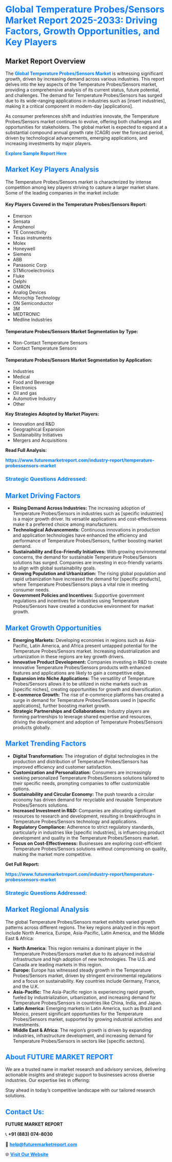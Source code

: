 <h1 style="color: #007BFF;">Global Temperature Probes/Sensors Market Report 2025-2033: Driving Factors, Growth Opportunities, and Key Players</h1>

<section id="overview">
<h2>Market Report Overview</h2>
<p>The <a href="https://www.futuremarketreport.com/industry-report/temperature-probessensors-market" style="color: #007BFF; text-decoration: none;"><strong>Global Temperature Probes/Sensors Market</strong></a> is witnessing significant growth, driven by increasing demand across various industries. This report delves into the key aspects of the Temperature Probes/Sensors market, providing a comprehensive analysis of its current status, future potential, and challenges. The demand for Temperature Probes/Sensors has surged due to its wide-ranging applications in industries such as [insert industries], making it a critical component in modern-day [applications].</p>
<p>As consumer preferences shift and industries innovate, the Temperature Probes/Sensors market continues to evolve, offering both challenges and opportunities for stakeholders. The global market is expected to expand at a substantial compound annual growth rate (CAGR) over the forecast period, driven by technological advancements, emerging applications, and increasing investments by major players.</p>
</section>

<section id="overview">
<p><a href="https://www.futuremarketreport.com/request-sample/reportId=42870" style="color: #007BFF; text-decoration: none;"><strong>Explore Sample Report Here</strong></a></p>
</section>

<section id="key-players">
<h2 style="color: #007BFF;">Market Key Players Analysis</h2>
<p>The Temperature Probes/Sensors market is characterized by intense competition among key players striving to capture a larger market share. Some of the leading companies in the market include:</p>
<h4>Key Players Covered in the Temperature Probes/Sensors Report:</h4>
<ul><li>Emerson</li><li>Sensata</li><li>Amphenol</li><li>TE Connectivity</li><li>Texas instruments</li><li>Molex</li><li>Honeywell</li><li>Siemens</li><li>ABB</li><li>Panasonic Corp</li><li>STMicroelectronics</li><li>Fluke</li><li>Delphi</li><li>OMRON</li><li>Analog Devices</li><li>Microchip Technology</li><li>ON Semiconductor</li><li>3M</li><li>MEDTRONIC</li><li>Medline Industries</li></ul>
<h4>Temperature Probes/Sensors Market Segmentation by Type:</h4>
<ul><li>Non-Contact Temperature Sensors</li><li>Contact Temperature Sensors</li></ul>

<h4>Temperature Probes/Sensors Market Segmentation by Application:</h4>
<ul><li>Industries</li><li>Medical</li><li>Food and Beverage</li><li>Electronics</li><li>Oil and gas</li><li>Automotive Industry</li><li>Other</li></ul>
<p><strong>Key Strategies Adopted by Market Players:</strong></p>
<ul>
<li>Innovation and R&D</li>
<li>Geographical Expansion</li>
<li>Sustainability Initiatives</li>
<li>Mergers and Acquisitions</li>
</ul>
</section>

<section>
<p><strong>Read Full Analysis: </strong></p><a href="https://www.futuremarketreport.com/industry-report/temperature-probessensors-market" style="color: #007BFF; text-decoration: none;"><strong>https://www.futuremarketreport.com/industry-report/temperature-probessensors-market</strong></a>
<h3 style="color: #007BFF;">Strategic Questions Addressed:</h3>
</section>

<section id="driving-factors">
<h2 style="color: #007BFF;">Market Driving Factors</h2>
<ul>
<li><strong>Rising Demand Across Industries:</strong> The increasing adoption of Temperature Probes/Sensors in industries such as [specific industries] is a major growth driver. Its versatile applications and cost-effectiveness make it a preferred choice among manufacturers.</li>
<li><strong>Technological Advancements:</strong> Continuous innovations in production and application technologies have enhanced the efficiency and performance of Temperature Probes/Sensors, further boosting market demand.</li>
<li><strong>Sustainability and Eco-Friendly Initiatives:</strong> With growing environmental concerns, the demand for sustainable Temperature Probes/Sensors solutions has surged. Companies are investing in eco-friendly variants to align with global sustainability goals.</li>
<li><strong>Growing Population and Urbanization:</strong> The rising global population and rapid urbanization have increased the demand for [specific products], where Temperature Probes/Sensors plays a vital role in meeting consumer needs.</li>
<li><strong>Government Policies and Incentives:</strong> Supportive government regulations and incentives for industries using Temperature Probes/Sensors have created a conducive environment for market growth.</li>
</ul>
</section>

<section id="growth-opportunities">
<h2 style="color: #007BFF;">Market Growth Opportunities</h2>
<ul>
<li><strong>Emerging Markets:</strong> Developing economies in regions such as Asia-Pacific, Latin America, and Africa present untapped potential for the Temperature Probes/Sensors market. Increasing industrialization and urbanization in these regions are key growth drivers.</li>
<li><strong>Innovative Product Development:</strong> Companies investing in R&D to create innovative Temperature Probes/Sensors products with enhanced features and applications are likely to gain a competitive edge.</li>
<li><strong>Expansion into Niche Applications:</strong> The versatility of Temperature Probes/Sensors allows it to be utilized in niche markets such as [specific niches], creating opportunities for growth and diversification.</li>
<li><strong>E-commerce Growth:</strong> The rise of e-commerce platforms has created a surge in demand for Temperature Probes/Sensors used in [specific applications], further boosting market growth.</li>
<li><strong>Strategic Partnerships and Collaborations:</strong> Industry players are forming partnerships to leverage shared expertise and resources, driving the development and adoption of Temperature Probes/Sensors products globally.</li>
</ul>
</section>

<section id="trending-factors">
<h2 style="color: #007BFF;">Market Trending Factors</h2>
<ul>
<li><strong>Digital Transformation:</strong> The integration of digital technologies in the production and distribution of Temperature Probes/Sensors has improved efficiency and customer satisfaction.</li>
<li><strong>Customization and Personalization:</strong> Consumers are increasingly seeking personalized Temperature Probes/Sensors solutions tailored to their specific needs, prompting companies to offer customizable options.</li>
<li><strong>Sustainability and Circular Economy:</strong> The push towards a circular economy has driven demand for recyclable and reusable Temperature Probes/Sensors solutions.</li>
<li><strong>Increased Investment in R&D:</strong> Companies are allocating significant resources to research and development, resulting in breakthroughs in Temperature Probes/Sensors technology and applications.</li>
<li><strong>Regulatory Compliance:</strong> Adherence to strict regulatory standards, particularly in industries like [specific industries], is influencing product development and quality in the Temperature Probes/Sensors market.</li>
<li><strong>Focus on Cost-Effectiveness:</strong> Businesses are exploring cost-efficient Temperature Probes/Sensors solutions without compromising on quality, making the market more competitive.</li>
</ul>
</section>

<section>
<p><strong>Get Full Report: </strong></p><a href="https://www.futuremarketreport.com/industry-report/temperature-probessensors-market" style="color: #007BFF; text-decoration: none;"><strong>https://www.futuremarketreport.com/industry-report/temperature-probessensors-market</strong></a>
<h3 style="color: #007BFF;">Strategic Questions Addressed:</h3>
</section>


<section id="regional-analysis">
<h2 style="color: #007BFF;">Market Regional Analysis</h2>
<p>The global Temperature Probes/Sensors market exhibits varied growth patterns across different regions. The key regions analyzed in this report include North America, Europe, Asia-Pacific, Latin America, and the Middle East & Africa:</p>
<ul>
<li><strong>North America:</strong> This region remains a dominant player in the Temperature Probes/Sensors market due to its advanced industrial infrastructure and high adoption of new technologies. The U.S. and Canada are leading markets in this region.</li>
<li><strong>Europe:</strong> Europe has witnessed steady growth in the Temperature Probes/Sensors market, driven by stringent environmental regulations and a focus on sustainability. Key countries include Germany, France, and the U.K.</li>
<li><strong>Asia-Pacific:</strong> The Asia-Pacific region is experiencing rapid growth, fueled by industrialization, urbanization, and increasing demand for Temperature Probes/Sensors in countries like China, India, and Japan.</li>
<li><strong>Latin America:</strong> Emerging markets in Latin America, such as Brazil and Mexico, present significant opportunities for the Temperature Probes/Sensors market, supported by growing industrial activities and investments.</li>
<li><strong>Middle East & Africa:</strong> The region’s growth is driven by expanding industries, infrastructure development, and increasing demand for Temperature Probes/Sensors in sectors like [specific sectors].</li>
</ul>
</section>

<footer>
<h2 style="color: #007BFF;">About FUTURE MARKET REPORT</h2>
<p>We are a trusted name in market research and advisory services, delivering actionable insights and strategic support to businesses across diverse industries. Our expertise lies in offering:</p>

<p>Stay ahead in today’s competitive landscape with our tailored research solutions.</p>

<h2 style="color: #007BFF;">Contact Us:</h2>
<p><strong>FUTURE MARKET REPORT</strong></p>
<p>📞 <strong>+91 (883) 074-8030</strong></p>
<p>📧 <strong><a href="mailto:help@futuremarketreport.com" style="color: #007BFF;">help@futuremarketreport.com</a></strong></p>
<p>🌐 <strong><a href="https://www.futuremarketreport.com/" style="color: #007BFF;">Visit Our Website</a></strong></p>
</footer>